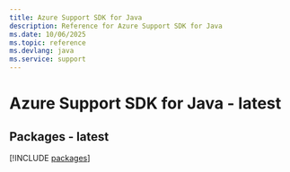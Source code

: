```yaml
---
title: Azure Support SDK for Java
description: Reference for Azure Support SDK for Java
ms.date: 10/06/2025
ms.topic: reference
ms.devlang: java
ms.service: support
---
```

# Azure Support SDK for Java - latest
## Packages - latest
[!INCLUDE [packages](support-index.md)]